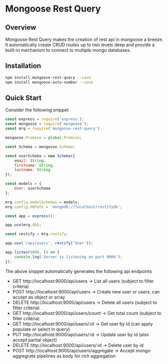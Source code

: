 # Mongoose Rest Query

## Overview

Mongoose Rest Query makes the creation of rest api in mongoose a breeze. It automatically create CRUD routes up to two levels deep and provide a built-in mechanism to connect to multiple mongo databases.

## Installation

```sh
npm install mongoose-rest-query --save
npm install mongoose-auto-number --save
```

## Quick Start

Consider the following snippet

```js
const express = require('express');
const mongoose = require('mongoose');
const mrq = require('mongoose-rest-query')

mongoose.Promise = global.Promise;

const Schema = mongoose.Schema;

const userSchema = new Schema({
    email: String,
    firstname: String,
    lastname: String
});

const models = {
    User: userSchema
};

mrq.config.modelSchemas = models;
mrq.config.dbPath = 'mongodb://localhost/restifydb';

const app = express();

app.use(mrq.db);

const restify = mrq.restify;

app.use('/api/users', restify('User'));

app.listen(9000, () => {
    console.log('Server is listening on port 9000');
});
```

The above snippet automatically generates the following api endpoints


- GET    http://localhost:9000/api/users -> List all users (subject to filter criteria) 
- POST   http://localhost:9000/api/users -> Create new user or users, can accept an object or array
- DELETE http://localhost:9000/api/users -> Delete all users (subject to filter criteria)
- GET    http://localhost:9000/api/users/count -> Get total count (subject to filter criteria)
- GET    http://localhost:9000/api/users/:id -> Get user by id (can apply populate or select in query)
- PUT    http://localhost:9000/api/users/:id -> Update user by id (also accept partial object)
- DELETE http://localhost:9000/api/users/:id -> Delete user by id
- POST   http://localhost:9000/api/users/aggregate -> Accept mongo aggregrate pipelines as body for rich aggregation



